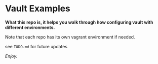 # Vault Examples

**What this repo is, it helps you walk through how configuring vault with different environments.**

Note that each repo has its own vagrant environment if needed.

see `TODO.md` for future updates. 

*Enjoy.*
